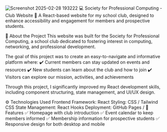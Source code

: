 ![Screenshot 2025-02-28 193222](https://github.com/user-attachments/assets/8717eec2-4c74-4efc-9f50-54d1e37570e9)
💻 Society for Professional Computing - Club Website
📌 A React-based website for my school club, designed to enhance accessibility and engagement for members and prospective students.

📝 About the Project
This website was built for the Society for Professional Computing, a school club dedicated to fostering interest in computing, networking, and professional development.

The goal of this project was to create an easy-to-navigate and informative platform where:
✔️ Current members can stay updated on events and resources
✔️ New students can learn about the club and how to join
✔️ Visitors can explore our mission, activities, and achievements

Through this project, I significantly improved my React development skills, including component structuring, state management, and UI/UX design.

⚙️ Technologies Used
Frontend Framework: React
Styling: CSS / Tailwind CSS
State Management: React Hooks
Deployment: GitHub Pages /
🚀 Features
✅ Homepage with club introduction
✅ Event calendar to keep members informed
✅ Membership information for prospective students
✅ Responsive design for both desktop and mobile

